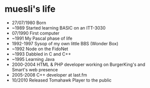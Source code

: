 muesli's life
===============

- 27/07/1980 Born
- ~1989 Started learning BASIC on an ITT-3030
- 07/1990 First computer
- ~1991 My Pascal phase of life
- 1992-1997 Sysop of my own little BBS (Wonder Box)
- ~1992 Node on the FidoNet
- ~1993 Dabbled in C and C++
- ~1995 Learning Java
- 2000-2004 HTML & PHP developer working on BurgerKing's and Smart's web presence
- 2005-2008 C++ developer at last.fm
- 10/2010 Released Tomahawk Player to the public
